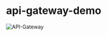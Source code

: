 # api-gateway-demo
![API-Gateway](https://github.com/user-attachments/assets/fc78e206-3847-40fa-81c0-2fe99e4f1c57)

